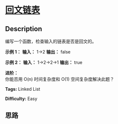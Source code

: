 # [回文链表][title]

## Description

编写一个函数，检查输入的链表是否是回文的。



**示例 1：**
            **输入：** 1->2    **输出：** false     

**示例 2：**
            **输入：** 1->2->2->1    **输出：** true     



**进阶：**  
你能否用 O(n) 时间复杂度和 O(1) 空间复杂度解决此题？


**Tags:** Linked List

**Difficulty:** Easy

## 思路

[title]: https://leetcode-cn.com/problems/palindrome-linked-list-lcci

